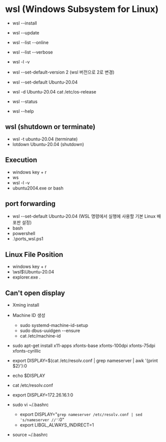 # wsl (Windows Subsystem for Linux)

- wsl --install
- wsl --update
- wsl --list --online
- wsl --list --verbose
- wsl -l -v

- wsl --set-default-version 2 (wsl 버전으로 2로 변경)
- wsl --set-default Ubuntu-20.04
- wsl -d Ubuntu-20.04 cat /etc/os-release

- wsl --status
- wsl --help

## wsl (shutdown or terminate)

- wsl -t ubuntu-20.04 (terminate)
- lotdown Ubuntu-20.04 (shutdown)

## Execution

- windows key + r
- ws
- wsl -l -v
- ubuntu2004.exe or bash

## port forwarding

- wsl --set-default Ubuntu-20.04 (WSL 명령에서 실행에 사용할 기본 Linux 배포판 설정)
- bash
- powershell
- .\ports_wsl.ps1

## Linux File Position

- windows key + r
- \\wsl$\Ubuntu-20.04
- explorer.exe .

## Can't open display

- Xming install
- Machine ID 생성
  - sudo systemd-machine-id-setup
  - sudo dbus-uuidgen --ensure
  - cat /etc/machine-id

- sudo apt-get install x11-apps xfonts-base xfonts-100dpi xfonts-75dpi xfonts-cyrillic
- export DISPLAY=$(cat /etc/resolv.conf | grep nameserver | awk '{print $2}'):0
- echo $DISPLAY
- cat /etc/resolv.conf
- export DISPLAY=172.26.16.1:0

- sudo vi ~/.bashrc
  - export DISPLAY="`grep nameserver /etc/resolv.conf | sed 's/nameserver //'`:0"
  - export LIBGL_ALWAYS_INDIRECT=1
- source ~/.bashrc
